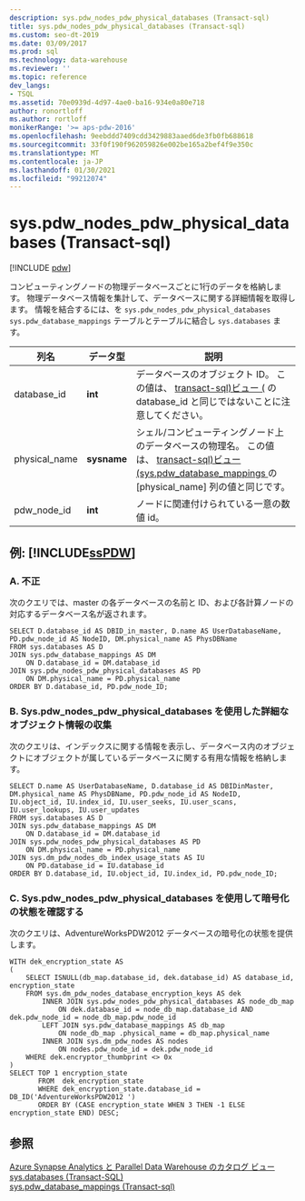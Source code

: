 ```yaml
---
description: sys.pdw_nodes_pdw_physical_databases (Transact-sql)
title: sys.pdw_nodes_pdw_physical_databases (Transact-sql)
ms.custom: seo-dt-2019
ms.date: 03/09/2017
ms.prod: sql
ms.technology: data-warehouse
ms.reviewer: ''
ms.topic: reference
dev_langs:
- TSQL
ms.assetid: 70e0939d-4d97-4ae0-ba16-934e0a80e718
author: ronortloff
ms.author: rortloff
monikerRange: '>= aps-pdw-2016'
ms.openlocfilehash: 9eebddd7409cdd3429883aaed6de3fb0fb688618
ms.sourcegitcommit: 33f0f190f962059826e002be165a2bef4f9e350c
ms.translationtype: MT
ms.contentlocale: ja-JP
ms.lasthandoff: 01/30/2021
ms.locfileid: "99212074"
---
```

# <a name="syspdw_nodes_pdw_physical_databases-transact-sql"></a>sys.pdw_nodes_pdw_physical_databases (Transact-sql)
[!INCLUDE [pdw](../../includes/applies-to-version/pdw.md)]

  コンピューティングノードの物理データベースごとに1行のデータを格納します。 物理データベース情報を集計して、データベースに関する詳細情報を取得します。 情報を結合するには、を `sys.pdw_nodes_pdw_physical_databases` `sys.pdw_database_mappings` テーブルとテーブルに結合し `sys.databases` ます。  
  
|列名|データ型|説明|  
|-----------------|---------------|-----------------|  
|database_id|**int**|データベースのオブジェクト ID。 この値は、 [transact-sql&#41;ビュー &#40;](../../relational-databases/system-catalog-views/sys-databases-transact-sql.md) の database_id と同じではないことに注意してください。|  
|physical_name|**sysname**|シェル/コンピューティングノード上のデータベースの物理名。 この値は、 [transact-sql&#41;ビュー &#40;sys.pdw_database_mappings ](../../relational-databases/system-catalog-views/sys-pdw-database-mappings-transact-sql.md) の [physical_name] 列の値と同じです。|  
|pdw_node_id|**int**|ノードに関連付けられている一意の数値 id。|  
  
## <a name="examples-sspdw"></a>例: [!INCLUDE[ssPDW](../../includes/sspdw-md.md)]  
  
### <a name="a-returning"></a>A. 不正  
 次のクエリでは、master の各データベースの名前と ID、および各計算ノードの対応するデータベース名が返されます。  
  
```  
SELECT D.database_id AS DBID_in_master, D.name AS UserDatabaseName,   
PD.pdw_node_id AS NodeID, DM.physical_name AS PhysDBName   
FROM sys.databases AS D  
JOIN sys.pdw_database_mappings AS DM  
    ON D.database_id = DM.database_id  
JOIN sys.pdw_nodes_pdw_physical_databases AS PD  
    ON DM.physical_name = PD.physical_name  
ORDER BY D.database_id, PD.pdw_node_ID;  
```  
  
### <a name="b-using-syspdw_nodes_pdw_physical_databases-to-gather-detailed-object-information"></a>B. Sys.pdw_nodes_pdw_physical_databases を使用した詳細なオブジェクト情報の収集  
 次のクエリは、インデックスに関する情報を表示し、データベース内のオブジェクトにオブジェクトが属しているデータベースに関する有用な情報を格納します。  
  
```  
SELECT D.name AS UserDatabaseName, D.database_id AS DBIDinMaster,  
DM.physical_name AS PhysDBName, PD.pdw_node_id AS NodeID,   
IU.object_id, IU.index_id, IU.user_seeks, IU.user_scans, IU.user_lookups, IU.user_updates  
FROM sys.databases AS D  
JOIN sys.pdw_database_mappings AS DM  
    ON D.database_id = DM.database_id  
JOIN sys.pdw_nodes_pdw_physical_databases AS PD  
    ON DM.physical_name = PD.physical_name  
JOIN sys.dm_pdw_nodes_db_index_usage_stats AS IU  
    ON PD.database_id = IU.database_id  
ORDER BY D.database_id, IU.object_id, IU.index_id, PD.pdw_node_ID;  
```  
  
### <a name="c-using-syspdw_nodes_pdw_physical_databases-to-determine-the-encryption-state"></a>C. Sys.pdw_nodes_pdw_physical_databases を使用して暗号化の状態を確認する  
 次のクエリは、AdventureWorksPDW2012 データベースの暗号化の状態を提供します。  
  
```  
WITH dek_encryption_state AS   
(  
    SELECT ISNULL(db_map.database_id, dek.database_id) AS database_id, encryption_state  
    FROM sys.dm_pdw_nodes_database_encryption_keys AS dek  
        INNER JOIN sys.pdw_nodes_pdw_physical_databases AS node_db_map  
            ON dek.database_id = node_db_map.database_id AND dek.pdw_node_id = node_db_map.pdw_node_id  
        LEFT JOIN sys.pdw_database_mappings AS db_map  
            ON node_db_map .physical_name = db_map.physical_name  
        INNER JOIN sys.dm_pdw_nodes AS nodes  
            ON nodes.pdw_node_id = dek.pdw_node_id  
    WHERE dek.encryptor_thumbprint <> 0x  
)  
SELECT TOP 1 encryption_state  
       FROM  dek_encryption_state  
       WHERE dek_encryption_state.database_id = DB_ID('AdventureWorksPDW2012 ')  
       ORDER BY (CASE encryption_state WHEN 3 THEN -1 ELSE encryption_state END) DESC;  
```  
  
## <a name="see-also"></a>参照  
 [Azure Synapse Analytics と Parallel Data Warehouse のカタログ ビュー](../../relational-databases/system-catalog-views/sql-data-warehouse-and-parallel-data-warehouse-catalog-views.md)   
 [sys.databases &#40;Transact-SQL&#41;](../../relational-databases/system-catalog-views/sys-databases-transact-sql.md)   
 [sys.pdw_database_mappings &#40;Transact-sql&#41;](../../relational-databases/system-catalog-views/sys-pdw-database-mappings-transact-sql.md)  
  
  

